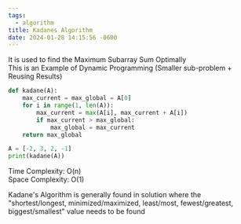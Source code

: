 ```yaml
---
tags:
  - algorithm
title: Kadanes Algorithm
date: 2024-01-28 14:15:56 -0600
---
```


It is used to find the Maximum Subarray Sum Optimally  
This is an Example of Dynamic Programming (Smaller sub-problem + Reusing Results)

````python
def kadane(A):
	max_current = max_global = A[0]
	for i in range(1, len(A)):
		max_current = max(A[i], max_current + A[i])
		if max_current > max_global:
			max_global = max_current
	return max_global

A = [-2, 3, 2, -1]
print(kadane(A))
````

Time Complexity: O(n)  
Space Complexity: O(1)

Kadane's Algorithm is generally found in solution where the "shortest/longest, minimized/maximized, least/most, fewest/greatest, biggest/smallest" value needs to be found
